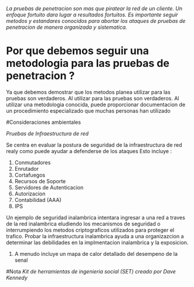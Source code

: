 *La pruebas de penetracion son mas que piratear la red de un cliente. Un enfoque fortuito dara lugar a resultados fortuitos. Es importante seguir metodos y estandares conocidos para abortar los ataques de pruebas de penetracion de manera organizada y sistematica.*

# Por que debemos seguir una metodologia para las pruebas de penetracion ?

Ya que debemos demostrar que los metodos planea utilizar para las pruebas son verdaderos. Al utilizar para las pruebas son verdaderos. Al utilizar una metodologia conocida, puede proporcionar documentacion de un procedimiento especializado que muchas personas han utilizado

#Consideraciones ambientales

*Pruebas de Infraestructura de red*

Se centra en evaluar la postura de seguridad de la infraestructura de red realy como puede ayudar a defenderse de los ataques 
Esto incluye :
1. Conmutadores
2. Enrutador
3. Cortafuegos
4. Recursos de Soporte
5. Servidores de Autenticacion
6. Autorizacion 
7. Contabilidad (AAA)
8. IPS

Un ejemplo de seguridad inalambrica intentara ingresar a una red a traves de la red inalambrica eludiendo los mecanismos de seguridad o interrumpiendo los metodos criptograficos utilizados para proteger el trafico. Probar la infraestructura inalambrica ayuda a una organizazcion a determinar las debilidades en la implmentacion inalambrica y la exposicion.
1. A menudo incluye un mapa de calor detallado del desempeno de la senal


#Nota 
*Kit de herramientas de ingenieria social (SET) creado por Dave Kennedy*

